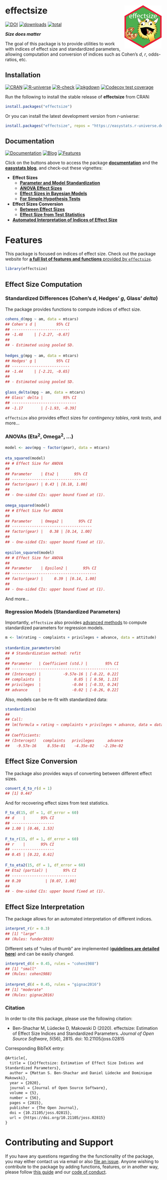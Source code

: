 
# effectsize <img src='man/figures/logo.png' align="right" height="139" />

[![DOI](https://joss.theoj.org/papers/10.21105/joss.02815/status.svg)](https://doi.org/10.21105/joss.02815)
[![downloads](http://cranlogs.r-pkg.org/badges/effectsize)](https://cran.r-project.org/package=effectsize)
[![total](https://cranlogs.r-pkg.org/badges/grand-total/effectsize)](https://cranlogs.r-pkg.org/)

***Size does matter***

The goal of this package is to provide utilities to work with indices of
effect size and standardized parameters, allowing computation and
conversion of indices such as Cohen’s *d*, *r*, odds-ratios, etc.

## Installation

[![CRAN](http://www.r-pkg.org/badges/version/effectsize)](https://cran.r-project.org/package=effectsize)
[![R-universe](https://img.shields.io/badge/R--universe%20%F0%9F%9A%80-0.5--2-brightgreen)](https://easystats.r-universe.dev/)
[![R-check](https://github.com/easystats/effectsize/workflows/R-check/badge.svg)](https://github.com/easystats/effectsize/actions)
[![pkgdown](https://github.com/easystats/effectsize/workflows/pkgdown/badge.svg)](https://github.com/easystats/effectsize/actions)
[![Codecov test
coverage](https://codecov.io/gh/easystats/effectsize/branch/main/graph/badge.svg)](https://codecov.io/gh/easystats/effectsize?branch=main)

Run the following to install the stable release of **effectsize** from
CRAN:

``` r
install.packages("effectsize")
```

Or you can install the latest development version from *r-universe*:

``` r
install.packages("effectsize", repos = "https://easystats.r-universe.dev")
```

<!-- Or from *GitHub*: -->
<!-- ```{r, warning=FALSE, message=FALSE, eval=FALSE} -->
<!-- if (!require("remotes")) install.packages("remotes") -->
<!-- remotes::install_github("easystats/effectsize") -->
<!-- ``` -->

## Documentation

[![Documentation](https://img.shields.io/badge/documentation-effectsize-orange.svg?colorB=E91E63)](https://easystats.github.io/effectsize/)
[![Blog](https://img.shields.io/badge/blog-easystats-orange.svg?colorB=FF9800)](https://easystats.github.io/blog/posts/)
[![Features](https://img.shields.io/badge/features-effectsize-orange.svg?colorB=2196F3)](https://easystats.github.io/effectsize/reference/index.html)

Click on the buttons above to access the package
[**documentation**](https://easystats.github.io/effectsize/) and the
[**easystats blog**](https://easystats.github.io/blog/posts/), and
check-out these vignettes:

-   **Effect Sizes**
    -   [**Parameter and Model
        Standardization**](https://easystats.github.io/effectsize/articles/standardize_parameters.html)
    -   [**ANOVA Effect
        Sizes**](https://easystats.github.io/effectsize/articles/anovaES.html)
    -   [**Effect Sizes in Bayesian
        Models**](https://easystats.github.io/effectsize/articles/bayesian_models.html)  
    -   [**For Simple Hypothesis
        Tests**](https://easystats.github.io/effectsize/articles/simple_htests.html)  
-   **Effect Sizes Conversion**
    -   [**Between Effect
        Sizes**](https://easystats.github.io/effectsize/articles/convert.html)
    -   [**Effect Size from Test
        Statistics**](https://easystats.github.io/effectsize/articles/from_test_statistics.html)
-   [**Automated Interpretation of Indices of Effect
    Size**](https://easystats.github.io/effectsize/articles/interpret.html)

# Features

This package is focused on indices of effect size. Check out the package
website for [**a full list of features and functions** provided by
`effectsize`](https://easystats.github.io/effectsize/reference/index.html).

``` r
library(effectsize)
```

## Effect Size Computation

### Standardized Differences (Cohen’s *d*, Hedges’ *g*, Glass’ *delta*)

The package provides functions to compute indices of effect size.

``` r
cohens_d(mpg ~ am, data = mtcars)
## Cohen's d |         95% CI
## --------------------------
## -1.48     | [-2.27, -0.67]
## 
## - Estimated using pooled SD.

hedges_g(mpg ~ am, data = mtcars)
## Hedges' g |         95% CI
## --------------------------
## -1.44     | [-2.21, -0.65]
## 
## - Estimated using pooled SD.

glass_delta(mpg ~ am, data = mtcars)
## Glass' delta |         95% CI
## -----------------------------
## -1.17        | [-1.93, -0.39]
```

`effectsize` also provides effect sizes for *contingency tables*, *rank
tests*, and more…

### ANOVAs (Eta<sup>2</sup>, Omega<sup>2</sup>, …)

``` r
model <- aov(mpg ~ factor(gear), data = mtcars)

eta_squared(model)
## # Effect Size for ANOVA
## 
## Parameter    | Eta2 |       95% CI
## ----------------------------------
## factor(gear) | 0.43 | [0.18, 1.00]
## 
## - One-sided CIs: upper bound fixed at (1).

omega_squared(model)
## # Effect Size for ANOVA
## 
## Parameter    | Omega2 |       95% CI
## ------------------------------------
## factor(gear) |   0.38 | [0.14, 1.00]
## 
## - One-sided CIs: upper bound fixed at (1).

epsilon_squared(model)
## # Effect Size for ANOVA
## 
## Parameter    | Epsilon2 |       95% CI
## --------------------------------------
## factor(gear) |     0.39 | [0.14, 1.00]
## 
## - One-sided CIs: upper bound fixed at (1).
```

And more…

### Regression Models (Standardized Parameters)

Importantly, `effectsize` also provides [advanced
methods](https://easystats.github.io/effectsize/articles/standardize_parameters.html)
to compute standardized parameters for regression models.

``` r
m <- lm(rating ~ complaints + privileges + advance, data = attitude)

standardize_parameters(m)
## # Standardization method: refit
## 
## Parameter   | Coefficient (std.) |        95% CI
## ------------------------------------------------
## (Intercept) |          -9.57e-16 | [-0.22, 0.22]
## complaints  |               0.85 | [ 0.58, 1.13]
## privileges  |              -0.04 | [-0.33, 0.24]
## advance     |              -0.02 | [-0.26, 0.22]
```

Also, models can be re-fit with standardized data:

``` r
standardize(m)
## 
## Call:
## lm(formula = rating ~ complaints + privileges + advance, data = data_std)
## 
## Coefficients:
## (Intercept)   complaints   privileges      advance  
##   -9.57e-16     8.55e-01    -4.35e-02    -2.19e-02
```

## Effect Size Conversion

The package also provides ways of converting between different effect
sizes.

``` r
convert_d_to_r(d = 1)
## [1] 0.447
```

And for recovering effect sizes from test statistics.

``` r
F_to_d(15, df = 1, df_error = 60)
## d    |       95% CI
## -------------------
## 1.00 | [0.46, 1.53]

F_to_r(15, df = 1, df_error = 60)
## r    |       95% CI
## -------------------
## 0.45 | [0.22, 0.61]

F_to_eta2(15, df = 1, df_error = 60)
## Eta2 (partial) |       95% CI
## -----------------------------
## 0.20           | [0.07, 1.00]
## 
## - One-sided CIs: upper bound fixed at (1).
```

## Effect Size Interpretation

The package allows for an automated interpretation of different indices.

``` r
interpret_r(r = 0.3)
## [1] "large"
## (Rules: funder2019)
```

Different sets of “rules of thumb” are implemented ([**guidelines are
detailed
here**](https://easystats.github.io/effectsize/articles/interpret.html))
and can be easily changed.

``` r
interpret_d(d = 0.45, rules = "cohen1988")
## [1] "small"
## (Rules: cohen1988)

interpret_d(d = 0.45, rules = "gignac2016")
## [1] "moderate"
## (Rules: gignac2016)
```

### Citation

In order to cite this package, please use the following citation:

-   Ben-Shachar M, Lüdecke D, Makowski D (2020). effectsize: Estimation
    of Effect Size Indices and Standardized Parameters. *Journal of Open
    Source Software*, *5*(56), 2815. doi: 10.21105/joss.02815

Corresponding BibTeX entry:

    @Article{,
      title = {{e}ffectsize: Estimation of Effect Size Indices and Standardized Parameters},
      author = {Mattan S. Ben-Shachar and Daniel Lüdecke and Dominique Makowski},
      year = {2020},
      journal = {Journal of Open Source Software},
      volume = {5},
      number = {56},
      pages = {2815},
      publisher = {The Open Journal},
      doi = {10.21105/joss.02815},
      url = {https://doi.org/10.21105/joss.02815}
    }

# Contributing and Support

If you have any questions regarding the the functionality of the
package, you may either contact us via email or also [file an
issue](https://github.com/easystats/effectsize/issues). Anyone wishing
to contribute to the package by adding functions, features, or in
another way, please follow [this
guide](https://github.com/easystats/effectsize/blob/main/.github/CONTRIBUTING.md)
and our [code of
conduct](https://github.com/easystats/effectsize/blob/main/.github/CODE_OF_CONDUCT.md).
